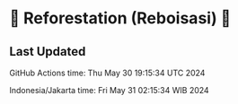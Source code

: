 
# 🌳 Reforestation (Reboisasi) 🌲

## Last Updated

GitHub Actions time: Thu May 30 19:15:34 UTC 2024

Indonesia/Jakarta time: Fri May 31 02:15:34 WIB 2024
